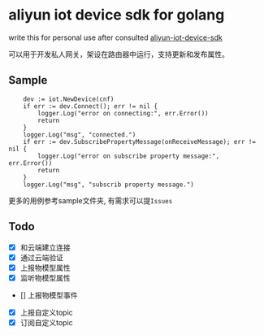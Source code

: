 # aliyun iot device sdk for golang

write this for personal use after consulted [aliyun-iot-device-sdk](https://help.aliyun.com/document_detail/96622.html)

可以用于开发私人网关，架设在路由器中运行，支持更新和发布属性。

## Sample

``` golang
    dev := iot.NewDevice(cnf)
    if err := dev.Connect(); err != nil {
        logger.Log("error on connecting:", err.Error())
        return
    }
    logger.Log("msg", "connected.")
    if err := dev.SubscribePropertyMessage(onReceiveMessage); err != nil {
        logger.Log("error on subscribe property message:", err.Error())
        return
    }
    logger.Log("msg", "subscrib property message.")
```

更多的用例参考sample文件夹, 有需求可以提`Issues`

## Todo

- [x] 和云端建立连接
- [x] 通过云端验证
- [x] 上报物模型属性
- [x] 监听物模型属性
- [] 上报物模型事件
- [x] 上报自定义topic
- [x] 订阅自定义topic
